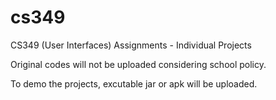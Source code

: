# cs349
CS349 (User Interfaces) Assignments - Individual Projects

Original codes will not be uploaded considering school policy.

To demo the projects, excutable jar or apk will be uploaded.
